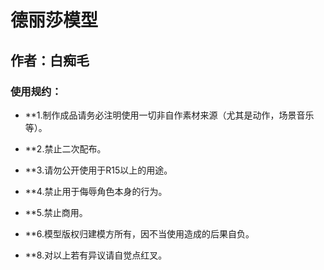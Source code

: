 # 德丽莎模型
## 作者：白痴毛

### 使用规约：

* **1.制作成品请务必注明使用一切非自作素材来源（尤其是动作，场景音乐等）。

* **2.禁止二次配布。

* **3.请勿公开使用于R15以上的用途。

* **4.禁止用于侮辱角色本身的行为。

* **5.禁止商用。

* **6.模型版权归建模方所有，因不当使用造成的后果自负。

* **8.对以上若有异议请自觉点红叉。
